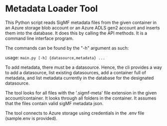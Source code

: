 # Metadata Loader Tool

This Python script reads SigMF metadata files from the given container in an Azure storage blob account or an Azure ADLS gen2 account and inserts them into the database. It does this by calling the API methods. It is a command line interface program.

The commands can be found by the "-h" argument as such:

usage: `main.py [-h] {datasource,metadata} ...`

To add metadata, there must be a datasource. Hence, the cli provides a way to add a datasource, list existing datasources, add a container full of metadata, and list metadata currently in the database for the designated datasource.

The tool looks for all files with the '.sigmf-meta' file extension in the given account/container. It looks through all folders in the container. It assumes that the files contain valid sigMF metadata json.

The tool connects to Azure storage using credentials in the .env file (sample.env is provided).
